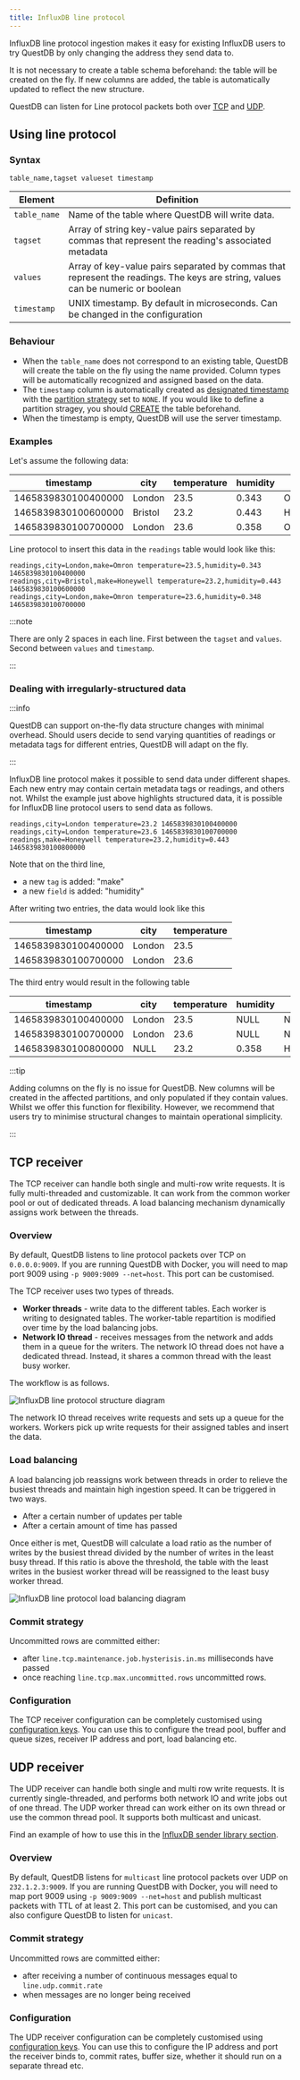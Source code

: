 ```yaml
---
title: InfluxDB line protocol
---
```


InfluxDB line protocol ingestion makes it easy for existing InfluxDB users to
try QuestDB by only changing the address they send data to.

It is not necessary to create a table schema beforehand: the table will be
created on the fly. If new columns are added, the table is automatically updated
to reflect the new structure.

QuestDB can listen for Line protocol packets both over [TCP](#tcp-receiver) and
[UDP](#udp-receiver).

## Using line protocol

### Syntax

```shell title="ILP syntax"
table_name,tagset valueset timestamp
```

| Element      | Definition                                                                                                                      |
| ------------ | ------------------------------------------------------------------------------------------------------------------------------- |
| `table_name` | Name of the table where QuestDB will write data.                                                                                |
| `tagset`     | Array of string key-value pairs separated by commas that represent the reading's associated metadata                            |
| `values`     | Array of key-value pairs separated by commas that represent the readings. The keys are string, values can be numeric or boolean |
| `timestamp`  | UNIX timestamp. By default in microseconds. Can be changed in the configuration                                                 |

### Behaviour

- When the `table_name` does not correspond to an existing table, QuestDB will
  create the table on the fly using the name provided. Column types will be
  automatically recognized and assigned based on the data.
- The `timestamp` column is automatically created as
  [designated timestamp](concept/designated-timestamp.md) with the
  [partition strategy](concept/partitions.md) set to `NONE`. If you would like
  to define a partition stragey, you should
  [CREATE](reference/sql/create-table.md) the table beforehand.
- When the timestamp is empty, QuestDB will use the server timestamp.

### Examples

Let's assume the following data:

| timestamp           | city    | temperature | humidity | make      |
| ------------------- | ------- | ----------- | -------- | --------- |
| 1465839830100400000 | London  | 23.5        | 0.343    | Omron     |
| 1465839830100600000 | Bristol | 23.2        | 0.443    | Honeywell |
| 1465839830100700000 | London  | 23.6        | 0.358    | Omron     |

Line protocol to insert this data in the `readings` table would look like this:

```shell
readings,city=London,make=Omron temperature=23.5,humidity=0.343 1465839830100400000
readings,city=Bristol,make=Honeywell temperature=23.2,humidity=0.443 1465839830100600000
readings,city=London,make=Omron temperature=23.6,humidity=0.348 1465839830100700000
```

:::note

There are only 2 spaces in each line. First between the `tagset` and `values`.
Second between `values` and `timestamp`.

:::

### Dealing with irregularly-structured data

:::info

QuestDB can support on-the-fly data structure changes with minimal overhead.
Should users decide to send varying quantities of readings or metadata tags for
different entries, QuestDB will adapt on the fly.

:::

InfluxDB line protocol makes it possible to send data under different shapes.
Each new entry may contain certain metadata tags or readings, and others not.
Whilst the example just above highlights structured data, it is possible for
InfluxDB line protocol users to send data as follows.

```shell
readings,city=London temperature=23.2 1465839830100400000
readings,city=London temperature=23.6 1465839830100700000
readings,make=Honeywell temperature=23.2,humidity=0.443 1465839830100800000
```

Note that on the third line,

- a new `tag` is added: "make"
- a new `field` is added: "humidity"

After writing two entries, the data would look like this

| timestamp           | city   | temperature |
| ------------------- | ------ | ----------- |
| 1465839830100400000 | London | 23.5        |
| 1465839830100700000 | London | 23.6        |

The third entry would result in the following table

| timestamp           | city   | temperature | humidity | make      |
| ------------------- | ------ | ----------- | -------- | --------- |
| 1465839830100400000 | London | 23.5        | NULL     | NULL      |
| 1465839830100700000 | London | 23.6        | NULL     | NULL      |
| 1465839830100800000 | NULL   | 23.2        | 0.358    | Honeywell |

:::tip

Adding columns on the fly is no issue for QuestDB. New columns will be created
in the affected partitions, and only populated if they contain values. Whilst we
offer this function for flexibility. However, we recommend that users try to
minimise structural changes to maintain operational simplicity.

:::

## TCP receiver

The TCP receiver can handle both single and multi-row write requests. It is
fully multi-threaded and customizable. It can work from the common worker pool
or out of dedicated threads. A load balancing mechanism dynamically assigns work
between the threads.

### Overview

By default, QuestDB listens to line protocol packets over TCP on `0.0.0.0:9009`.
If you are running QuestDB with Docker, you will need to map port 9009 using
`-p 9009:9009 --net=host`. This port can be customised.

The TCP receiver uses two types of threads.

- **Worker threads** - write data to the different tables. Each worker is
  writing to designated tables. The worker-table repartition is modified over
  time by the load balancing jobs.
- **Network IO thread** - receives messages from the network and adds them in a
  queue for the writers. The network IO thread does not have a dedicated thread.
  Instead, it shares a common thread with the least busy worker.

The workflow is as follows.

![InfluxDB line protocol structure diagram](/img/docs/diagrams/influxLineProtocolTCPStructure.svg)

The network IO thread receives write requests and sets up a queue for the
workers. Workers pick up write requests for their assigned tables and insert the
data.

### Load balancing

A load balancing job reassigns work between threads in order to relieve the
busiest threads and maintain high ingestion speed. It can be triggered in two
ways.

- After a certain number of updates per table
- After a certain amount of time has passed

Once either is met, QuestDB will calculate a load ratio as the number of writes
by the busiest thread divided by the number of writes in the least busy thread.
If this ratio is above the threshold, the table with the least writes in the
busiest worker thread will be reassigned to the least busy worker thread.

![InfluxDB line protocol load balancing diagram](/img/docs/diagrams/influxLineProtocolTCPLoadBalancing.svg)

### Commit strategy

Uncommitted rows are committed either:

- after `line.tcp.maintenance.job.hysterisis.in.ms` milliseconds have passed
- once reaching `line.tcp.max.uncommitted.rows` uncommitted rows.

### Configuration

The TCP receiver configuration can be completely customised using
[configuration keys](reference/configuration/server.md#influxdb-line-protocol-tcp).
You can use this to configure the tread pool, buffer and queue sizes, receiver
IP address and port, load balancing etc.

## UDP receiver

The UDP receiver can handle both single and multi row write requests. It is
currently single-threaded, and performs both network IO and write jobs out of
one thread. The UDP worker thread can work either on its own thread or use the
common thread pool. It supports both multicast and unicast.

Find an example of how to use this in the
[InfluxDB sender library section](/docs/api/java/#influxdb-sender-library).

### Overview

By default, QuestDB listens for `multicast` line protocol packets over UDP on
`232.1.2.3:9009`. If you are running QuestDB with Docker, you will need to map
port 9009 using `-p 9009:9009 --net=host` and publish multicast packets with TTL
of at least 2. This port can be customised, and you can also configure QuestDB
to listen for `unicast`.

### Commit strategy

Uncommitted rows are committed either:

- after receiving a number of continuous messages equal to
  `line.udp.commit.rate`
- when messages are no longer being received

### Configuration

The UDP receiver configuration can be completely customised using
[configuration keys](reference/configuration/server.md#influxdb-line-protocol-udp).
You can use this to configure the IP address and port the receiver binds to,
commit rates, buffer size, whether it should run on a separate thread etc.
